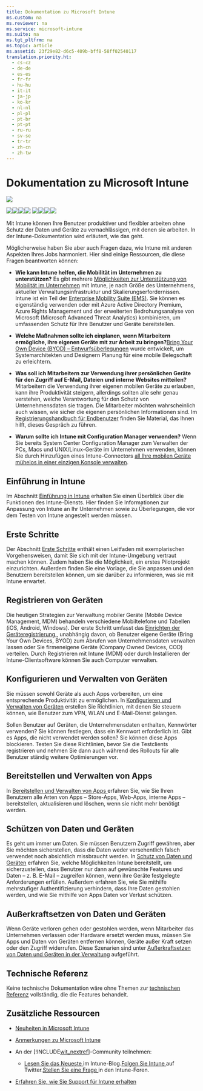 ```yaml
---
title: Dokumentation zu Microsoft Intune
ms.custom: na
ms.reviewer: na
ms.service: microsoft-intune
ms.suite: na
ms.tgt_pltfrm: na
ms.topic: article
ms.assetid: 23f29e82-d6c5-409b-bff8-58ff02540117
translation.priority.ht: 
  - cs-cz
  - de-de
  - es-es
  - fr-fr
  - hu-hu
  - it-it
  - ja-jp
  - ko-kr
  - nl-nl
  - pl-pl
  - pt-br
  - pt-pt
  - ru-ru
  - sv-se
  - tr-tr
  - zh-cn
  - zh-tw
---
```

# Dokumentation zu Microsoft Intune
![](../Image/WIT_MDM_Banner.png)

![](../Image/Nav-Puzzle/WIT_MDM_Row1Column1.png)![](../Image/Nav-Puzzle/WIT_MDM_Row1Column2.png)![](../Image/Nav-Puzzle/WIT_MDM_Row1Column3.png)![](../Image/Nav-Puzzle/WIT_MDM_Row1Column4.png)
![](../Image/Nav-Puzzle/WIT_MDM_Row2Column1.png)![](../Image/Nav-Puzzle/WIT_MDM_Row2Column2.png)![](../Image/Nav-Puzzle/WIT_MDM_Row2Column3.png)![](../Image/Nav-Puzzle/WIT_MDM_Row2Column4.png)

Mit Intune können Ihre Benutzer produktiver und flexibler arbeiten ohne  Schutz der Daten und Geräte zu vernachlässigen, mit denen sie arbeiten. In der Intune-Dokumentation wird erläutert, wie das geht.

Möglicherweise haben Sie aber auch Fragen dazu, wie Intune mit anderen Aspekten Ihres Jobs harmoniert. Hier sind einige Ressourcen, die diese Fragen beantworten können:

-   **Wie kann Intune helfen, die Mobilität im Unternehmen zu unterstützen?** Es gibt mehrere [Möglichkeiten zur Unterstützung von Mobilität im Unternehmen](https://technet.microsoft.com/library/dn957912.aspx) mit Intune, je nach Größe des Unternehmens, aktueller Verwaltungsinfrastruktur und Skalierungserfordernissen. Intune ist ein Teil der [Enterprise Mobility Suite (EMS)](http://www.microsoft.com/en-us/server-cloud/enterprise-mobility/overview.aspx). Sie können es eigenständig verwenden oder mit Azure Active Directory Premium, Azure Rights Management und der erweiterten Bedrohungsanalyse von Microsoft (Microsoft Advanced Threat Analytics) kombinieren, um umfassenden Schutz für Ihre Benutzer und Geräte bereitstellen.

-   **Welche Maßnahmen sollte ich einplanen, wenn Mitarbeitern ermögliche, ihre eigenen Geräte mit zur Arbeit zu bringen?**[Bring Your Own Device (BYOD) – Entwurfsüberlegungen](https://technet.microsoft.com/en-us/library/dn656905.aspx) wurde entwickelt, um Systemarchitekten und Designern Planung für eine mobile Belegschaft zu erleichtern.

-   **Was soll ich Mitarbeitern zur Verwendung ihrer persönlichen Geräte für den Zugriff auf E-Mail, Dateien und interne Websites mitteilen?** Mitarbeitern die Verwendung ihrer eigenen mobilen Geräte zu erlauben, kann ihre Produktivität steigern, allerdings sollten alle sehr genau verstehen, welche Verantwortung für den Schutz von Unternehmensdaten sie tragen. Die Mitarbeiter möchten wahrscheinlich auch wissen, wie sicher die eigenen persönlichen Informationen sind. Im [Registrierungshandbuch für Endbenutzer](https://gallery.technet.microsoft.com/Intune-End-User-Enrollment-3a0c9b0c%20) finden Sie Material, das Ihnen hilft, dieses Gespräch zu führen.

-   **Warum sollte ich Intune mit Configuration Manager verwenden?** Wenn Sie bereits System Center Configuration Manager zum Verwalten der PCs, Macs und UNIX/Linux-Geräte im Unternehmen verwenden, können Sie durch Hinzufügen eines Intune-Connectors [all Ihre mobilen Geräte mühelos in einer einzigen Konsole verwalten](https://technet.microsoft.com/en-US/library/mt243476.aspx).

## Einführung in Intune
Im Abschnitt [Einführung in Intune](https://technet.microsoft.com/library/dn646960(TechNet.10).aspx) erhalten Sie einen Überblick über die Funktionen des Intune-Diensts. Hier finden Sie Informationen zur Anpassung von Intune an Ihr Unternehmen sowie zu Überlegungen, die vor dem Testen von Intune angestellt werden müssen.

## Erste Schritte
Der Abschnitt [Erste Schritte](https://technet.microsoft.com/library/dn646953(TechNet.10).aspx) enthält einen Leitfaden mit exemplarischen Vorgehensweisen, damit Sie sich mit der Intune-Umgebung vertraut machen können. Zudem haben Sie die Möglichkeit, ein erstes Pilotprojekt einzurichten. Außerdem finden Sie eine Vorlage, die Sie anpassen und den Benutzern bereitstellen können, um sie darüber zu informieren, was sie mit Intune erwartet.

## Registrieren von Geräten
Die heutigen Strategien zur Verwaltung mobiler Geräte (Mobile Device Management, MDM) behandeln verschiedene Mobiltelefone und Tabellen (iOS, Android, Windows). Der erste Schritt umfasst das [Einrichten der Geräteregistrierung ](https://technet.microsoft.com/library/dn646962(TechNet.10).aspx), unabhängig davon, ob Benutzer eigene Geräte (Bring Your Own Devices, BYOD) zum Abrufen von Unternehmensdaten verwalten lassen oder Sie firmeneigene Geräte (Company Owned Devices, COD) verteilen. Durch Registrieren mit Intune (MDM) oder durch Installieren der Intune-Clientsoftware können Sie auch Computer verwalten.

## Konfigurieren und Verwalten von Geräten
Sie müssen sowohl Geräte als auch Apps vorbereiten, um eine entsprechende Produktivität zu ermöglichen. In [Konfigurieren und Verwalten von Geräten](https://technet.microsoft.com/library/mt313202(TechNet.10).aspx) erstellen Sie Richtlinien, mit denen Sie steuern können, wie Benutzer zum VPN, WLAN und E-Mail-Dienst gelangen.

Sollen Benutzer auf Geräten, die Unternehmensdaten enthalten, Kennwörter verwenden? Sie können festlegen, dass ein Kennwort erforderlich ist. Gibt es Apps, die nicht verwendet werden sollen? Sie können diese Apps blockieren. Testen Sie diese Richtlinien, bevor Sie die Testclients registrieren und nehmen Sie dann auch während des Rollouts für alle Benutzer ständig weitere Optimierungen vor.

## Bereitstellen und Verwalten von Apps
In [Bereitstellen und Verwalten von Apps ](https://technet.microsoft.com/library/dn646965(TechNet.10).aspx) erfahren Sie, wie Sie Ihren Benutzern alle Arten von Apps – Store-Apps, Web-Apps, interne Apps – bereitstellen, aktualisieren und löschen, wenn sie nicht mehr benötigt werden.

## Schützen von Daten und Geräten
Es geht um immer um Daten. Sie müssen Benutzern Zugriff gewähren, aber Sie möchten sicherstellen, dass die Daten weder versehentlich falsch verwendet noch absichtlich missbraucht werden. In [Schutz von Daten und Geräten](https://technet.microsoft.com/library/mt313203(TechNet.10).aspx) erfahren Sie, welche Möglichkeiten Intune bereitstellt, um sicherzustellen, dass Benutzer nur dann auf gewünschte Features und Daten – z. B. E-Mail – zugreifen können, wenn ihre Geräte festgelegte Anforderungen erfüllen. Außerdem erfahren Sie, wie Sie mithilfe mehrstufiger Authentifizierung verhindern, dass Ihre Daten gestohlen werden, und wie Sie mithilfe von Apps Daten vor Verlust schützen.

## Außerkraftsetzen von Daten und Geräten
Wenn Geräte verloren gehen oder gestohlen werden, wenn Mitarbeiter das Unternehmen verlassen oder Hardware ersetzt werden muss, müssen Sie Apps und Daten von Geräten entfernen können, Geräte außer Kraft setzen oder den Zugriff widerrufen. Diese Szenarien sind unter [Außerkraftsetzen von Daten und Geräten in der Verwaltung](https://technet.microsoft.com/library/mt313204(TechNet.10).aspx) aufgeführt.

## Technische Referenz
Keine technische Dokumentation wäre ohne Themen zur [technischen Referenz](https://technet.microsoft.com/library/mt282239(TechNet.10).aspx) vollständig, die die Features behandelt.

## Zusätzliche Ressourcen

-   [Neuheiten in Microsoft Intune](../Topic/What-s-new-in-Microsoft-Intune.md)

-   [Anmerkungen zu Microsoft Intune](../Topic/Release-notes-for-Microsoft-Intune.md)

-   An der [!INCLUDE[wit_nextref](../Token/wit_nextref_md.md)]-Community teilnehmen:

    -   [Lesen Sie das Neueste ](http://blogs.technet.com/b/microsoftintune/) im Intune-Blog.[Folgen Sie Intune ](https://twitter.com/MSIntune) auf Twitter.[Stellen Sie eine Frage ](http://go.microsoft.com/fwlink/?LinkID=232998) in den Intune-Foren.

-   [Erfahren Sie, wie Sie Support für Intune erhalten](http://technet.microsoft.com/library/dn646963.aspx#OPEN)


